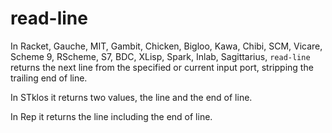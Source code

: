 # read-line

In Racket, Gauche, MIT, Gambit, Chicken, Bigloo, Kawa, Chibi, SCM, Vicare, Scheme 9, RScheme, S7, BDC, XLisp, Spark, Inlab, Sagittarius, `read-line` returns the next line from the specified or current input port, stripping the trailing end of line.

In STklos it returns two values, the line and the end of line.

In Rep it returns the line including the end of line.

